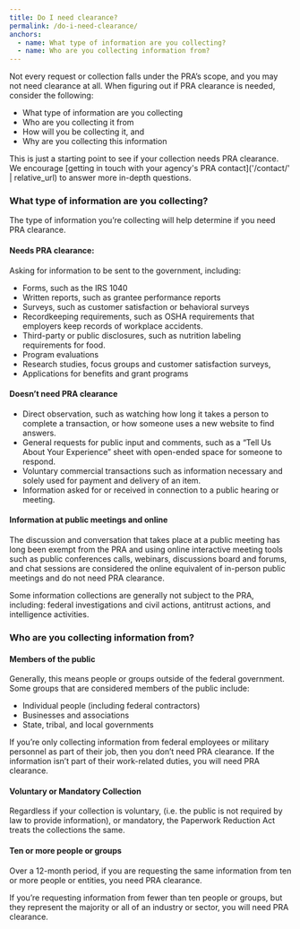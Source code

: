 ```yaml
---
title: Do I need clearance?
permalink: /do-i-need-clearance/
anchors:
  - name: What type of information are you collecting?
  - name: Who are you collecting information from?
---
```


Not every request or collection falls under the PRA’s scope, and you may not need clearance at all. When figuring out if PRA clearance is needed, consider the following:

- What type of information are you collecting
- Who are you collecting it from
- How will you be collecting it, and
- Why are you collecting this information

This is just a starting point to see if your collection needs PRA clearance. We encourage [getting in touch with your agency's PRA contact]('/contact/' | relative_url) to answer more in-depth questions.

### What type of information are you collecting?

The type of information you’re collecting will help determine if you need PRA clearance.

#### Needs PRA clearance:

Asking for information to be sent to the government, including:

- Forms, such as the IRS 1040
- Written reports, such as grantee performance reports
- Surveys, such as customer satisfaction or behavioral surveys
- Recordkeeping requirements, such as OSHA requirements that employers keep records of workplace accidents.
- Third-party or public disclosures, such as nutrition labeling requirements for food.
- Program evaluations
- Research studies, focus groups and customer satisfaction surveys,
- Applications for benefits and grant programs

#### Doesn’t need PRA clearance

- Direct observation, such as watching how long it takes a person to complete a transaction, or how someone uses a new website to find answers.
- General requests for public input and comments, such as a “Tell Us About Your Experience” sheet with open-ended space for someone to respond.
- Voluntary commercial transactions such as information necessary and solely used for payment and delivery of an item.
- Information asked for or received in connection to a public hearing or meeting.

#### Information at public meetings and online

The discussion and conversation that takes place at a public meeting has long been exempt from the PRA and using online interactive meeting tools such as public conferences calls, webinars, discussions board and forums, and chat sessions are considered the online equivalent of in-person public meetings and do not need PRA clearance.

Some information collections are generally not subject to the PRA, including: federal investigations and civil actions, antitrust actions, and intelligence activities.

### Who are you collecting information from?

#### Members of the public

Generally, this means people or groups outside of the federal government. Some groups that are considered members of the public include:

- Individual people (including federal contractors)
- Businesses and associations
- State, tribal, and local governments

If you’re only collecting information from federal employees or military personnel as part of their job, then you don’t need PRA clearance. If the information isn’t part of their work-related duties, you will need PRA clearance.

#### Voluntary or Mandatory Collection

Regardless if your collection is voluntary, (i.e. the public is not required by law to provide information), or mandatory, the Paperwork Reduction Act treats the collections the same.

#### Ten or more people or groups

Over a 12-month period, if you are requesting the same information from ten or more people or entities, you need PRA clearance.

If you’re requesting information from fewer than ten people or groups, but they represent the majority or all of an industry or sector, you will need PRA clearance.
